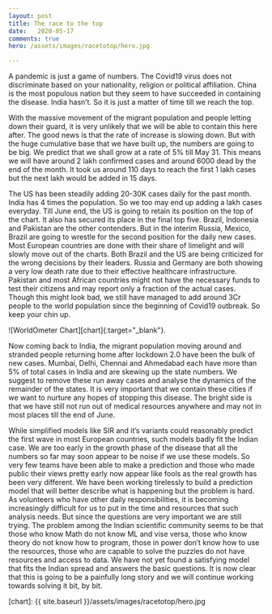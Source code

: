 ```yaml
---
layout: post
title: The race to the top
date:   2020-05-17
comments: true
hero: /assets/images/racetotop/hero.jpg

---
```


A pandemic is just a game of numbers. The Covid19 virus does not discriminate based on your nationality, religion or political affiliation. China is the most populous nation but they seem to have succeeded in containing the disease. India hasn’t. So it is just a matter of time till we reach the top. 

With the massive movement of the migrant population and people letting down their guard, it is very unlikely that we will be able to contain this here after. The good news is that the rate of increase is slowing down. But with the huge cumulative base that we have built up, the numbers are going to be big. We predict that we shall grow at a rate of 5% till May 31. This means we will have around 2 lakh confirmed cases and around 6000 dead by the end of the month. It took us around 110 days to reach the first 1 lakh cases but the next lakh would be added in 15 days. 

The US has been steadily adding 20-30K cases daily for the past month. India has 4 times the population. So we too may end up adding a lakh cases everyday. Till June end, the US is going to retain its position on the top of the chart. It also has secured its place in the final top five. Brazil, Indonesia and Pakistan are the other contenders. But in the interim Russia, Mexico, Brazil are going to wrestle for the second position for the daily new cases. Most European countries are done with their share of limelight and will slowly move out of the charts. Both Brazil and the US are being criticized for the wrong decisions by their leaders. Russia and Germany are both showing a very low death rate due to their effective healthcare infrastructure. Pakistan and most African countries might not have the necessary funds to test their citizens and may report only a fraction of the actual cases. Though this might look bad, we still have managed to add around 3Cr people to the world population since the beginning of Covid19 outbreak. So keep your chin up.

![WorldOmeter Chart][chart]{:target="_blank"}.

Now coming back to India, the migrant population moving around and stranded people returning home after lockdown 2.0 have been the bulk of new cases. Mumbai, Delhi, Chennai and Ahmedabad each have more than 5% of total cases in India and are skewing up the state numbers. We suggest to remove these run away cases and analyse the dynamics of the remainder of the states. It is very important that we contain these cities if we want to nurture any hopes of stopping this disease. The bright side is that we have still not run out of medical resources anywhere and may not in most places till the end of June.

While simplified models like SIR and it’s variants could reasonably predict the first wave in most European countries, such models badly fit the Indian case. We are too early in the growth phase of the disease that all the numbers so far may soon appear to be noise if we use these models. So very few teams have been able to make a prediction and those who made public their views pretty early now appear like fools as the real growth has been very different. We have been working tirelessly to build a prediction model that will better describe what is happening but the problem is hard. As volunteers who have other daily responsibilities, it is becoming increasingly difficult for us to put in the time and resources that such analysis needs. But since the questions are very important we are still trying. The problem among the Indian scientific community seems to be that those who know Math do not know ML and vise versa, those who know theory do not know how to program, those in power don’t know how to use the resources, those who are capable to solve the puzzles do not have resources and access to data. We have not yet found a satisfying model that fits the Indian spread and answers the basic questions. It is now clear that this is going to be a painfully long story and we will continue working towards solving it bit, by bit.


[chart]: {{ site.baseurl }}/assets/images/racetotop/hero.jpg
